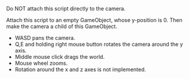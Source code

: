 Do NOT attach this script directly to the camera.

Attach this script to an empty GameObject, whose y-position is 0. Then make the camera a child of this GameObject.

- WASD pans the camera.
- Q,E and holding right mouse button rotates the camera around the y axis.
- Middle mouse click drags the world.
- Mouse wheel zooms.
- Rotation around the x and z axes is not implemented.
